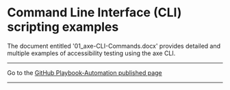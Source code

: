 # Command Line Interface (CLI) scripting examples
The document entitled '01_axe-CLI-Commands.docx' provides detailed and multiple examples of accessibility testing using the axe CLI.

<hr>

Go to the [GitHub Playbook-Automation published page](https://akingkci.github.io/Playbook-Automation/)

<hr>
